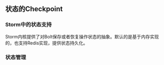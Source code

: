 ## 状态的Checkpoint

### Storm中的状态支持

Storm内核提供了对Bolt保存或者恢复操作状态的抽象。默认的是基于内存实现的，也支持Redis实现，提供状态持久化。

### 状态管理

